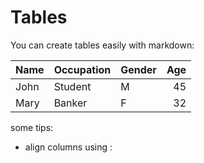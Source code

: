 # Tables

You can create tables easily with markdown:

| Name | Occupation | Gender | Age |
|----|----|----|----:|
|John|Student|M|45|
|Mary|Banker|F|32|

some tips:
* align columns using :
